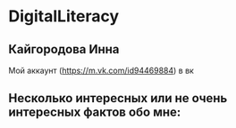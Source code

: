 # DigitalLiteracy
## Кайгородова Инна
Мой аккаунт (https://m.vk.com/id94469884) в вк  
## Несколько интересных или не очень интересных фактов обо мне:
